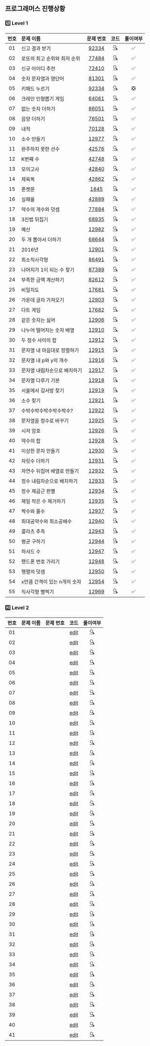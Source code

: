 ## 프로그래머스 진행상황
### 1️⃣ Level 1
| **번호** | **문제 이름** | **문제 번호** | **코드**  | **풀이여부**  |
|:--:|:------------------|:-------:|:-----:|:-----:|
| 01 | 신고 결과 받기         | [92334](https://programmers.co.kr/learn/courses/30/lessons/92334) | [🔍](./Level_1/92334.py)   | ✅   |
| 02 | 로또의 최고 순위와 최저 순위 | [77484](https://programmers.co.kr/learn/courses/30/lessons/77484) | [🔍](./Level_1/77484.py)   | ✅   |
| 03 | 신규 아이디 추천        | [72410](https://programmers.co.kr/learn/courses/30/lessons/72410) | [🔍](./Level_1/72410.py)   | ✅   |
| 04 | 숫자 문자열과 영단어      | [81301](https://programmers.co.kr/learn/courses/30/lessons/81301) |  [🔍](./Level_1/81301.py)  | ✅   |
| 05 | 키패드 누르기      |[92334](https://programmers.co.kr/learn/courses/30/lessons/92334)  | [🔍](./Level_1/92334.py)   | ❎   |
| 06 | 크레인 인형뽑기 게임      | [64061](https://programmers.co.kr/learn/courses/30/lessons/64061) |   [🔍](./Level_1/64061.py) | ✅   |
| 07 | 없는 숫자 더하기      | [86051](https://programmers.co.kr/learn/courses/30/lessons/86051) | [🔍](./Level_1/86051.py)  | ✅   |
| 08 | 음양 더하기      | [76501](https://programmers.co.kr/learn/courses/30/lessons/76501) | [🔍](./Level_1/76501.py)   | ✅   |
| 09 | 내적      | [70128](https://programmers.co.kr/learn/courses/30/lessons/70128) |  [🔍](./Level_1/70128.py)  | ✅   |
| 10 | 소수 만들기      | [12977](https://programmers.co.kr/learn/courses/30/lessons/12977) |[🔍](./Level_1/12977.py)    | ✅   |
| 11 | 완주하지 못한 선수      | [42576](https://programmers.co.kr/learn/courses/30/lessons/42576) |  [🔍](./Level_1/42576.py)  | ✅   |
| 12 | K번째 수      |[42748](https://programmers.co.kr/learn/courses/30/lessons/42748)  |  [🔍](./Level_1/42748.py)  | ✅   |
| 13 | 모의고사      | [42840](https://programmers.co.kr/learn/courses/30/lessons/42840) |  [🔍](./Level_1/42840.py)  | ✅   |
| 14 | 체육복      |  [42862](https://programmers.co.kr/learn/courses/30/lessons/42862)| [🔍](./Level_1/42862.py)   | ✅   |
| 15 | 폰켓몬      | [1845](https://programmers.co.kr/learn/courses/30/lessons/1845) | [🔍](./Level_1/1845.py)   | ✅   |
| 16 | 실패율      | [42889](https://programmers.co.kr/learn/courses/30/lessons/42889) |  [🔍](./Level_1/42889.py)  | ✅   |
| 17 | 약수의 개수와 덧셈      | [77884](https://programmers.co.kr/learn/courses/30/lessons/77884) | [🔍](./Level_1/77884.py)   | ✅   |
| 18 | 3진법 뒤집기      | [68935](https://programmers.co.kr/learn/courses/30/lessons/68935) | [🔍](./Level_1/68935.py)   | ✅   |
| 19 | 예산      | [12982](https://programmers.co.kr/learn/courses/30/lessons/12982) | [🔍](./Level_1/12982.py)   | ✅   |
| 20 | 두 개 뽑아서 더하기      | [68644](https://programmers.co.kr/learn/courses/30/lessons/68644) | [🔍](./Level_1/68644.py)   | ✅   |
| 21 | 2016년      | [12901](https://programmers.co.kr/learn/courses/30/lessons/12901) | [🔍](./Level_1/12901.py)   | ✅   |
| 22 | 최소직사각형      | [86491](https://programmers.co.kr/learn/courses/30/lessons/86491) | [🔍](./Level_1/86491.py)   | ✅   |
| 23 | 나머지가 1이 되는 수 찾기      | [87389](https://programmers.co.kr/learn/courses/30/lessons/87389) | [🔍](./Level_1/87389.py)   | ✅   |
| 24 | 부족한 금액 계산하기      | [82612](https://programmers.co.kr/learn/courses/30/lessons/82612) | [🔍](./Level_1/82612.py)   | ✅   |
| 25 | 비밀지도      | [17681](https://programmers.co.kr/learn/courses/30/lessons/17681) | [🔍](./Level_1/17681.py)   | ✅   |
| 26 | 가운데 글자 가져오기      | [12903](https://programmers.co.kr/learn/courses/30/lessons/12903) | [🔍](./Level_1/12903.py)   | ✅   |
| 27 | 다트 게임      | [17682](https://programmers.co.kr/learn/courses/30/lessons/17682) | [🔍](./Level_1/17682.py)   | ✅   |
| 28 | 같은 숫자는 싫어      | [12906](https://programmers.co.kr/learn/courses/30/lessons/12906) | [🔍](./Level_1/12906.py)   | ✅   |
| 29 | 나누어 떨어지는 숫자 배열      | [12910](https://programmers.co.kr/learn/courses/30/lessons/12910) | [🔍](./Level_1/12910.py)   | ✅   |
| 30 | 두 정수 사이의 합      | [12912](https://programmers.co.kr/learn/courses/30/lessons/12912) | [🔍](./Level_1/12912.py)   | ✅   |
| 31 | 문자열 내 마음대로 정렬하기      | [12915](https://programmers.co.kr/learn/courses/30/lessons/12915) | [🔍](./Level_1/12915.py)   | ✅   |
| 32 | 문자열 내 p와 y의 개수      | [12916](https://programmers.co.kr/learn/courses/30/lessons/12916) | [🔍](./Level_1/12916.py)   | ✅   |
| 33 | 문자열 내림차순으로 배치하기      | [12917](https://programmers.co.kr/learn/courses/30/lessons/12917) | [🔍](./Level_1/12917.py)   | ✅   |
| 34 | 문자열 다루기 기본      | [12918](https://programmers.co.kr/learn/courses/30/lessons/12918) | [🔍](./Level_1/12918.py)   | ✅   |
| 35 | 서울에서 김서방 찾기      | [12919](https://programmers.co.kr/learn/courses/30/lessons/12919) | [🔍](./Level_1/12919.py)   | ✅   |
| 36 | 소수 찾기      | [12921](https://programmers.co.kr/learn/courses/30/lessons/12921) | [🔍](./Level_1/12921.py)   | ✅   |
| 37 | 수박수박수박수박수박수?      | [12922](https://programmers.co.kr/learn/courses/30/lessons/12922) | [🔍](./Level_1/12922.py)   | ✅   |
| 38 | 문자열을 정수로 바꾸기      | [12925](https://programmers.co.kr/learn/courses/30/lessons/12925) | [🔍](./Level_1/12925.py)   | ✅   |
| 39 | 시저 암호      | [12926](https://programmers.co.kr/learn/courses/30/lessons/12926) | [🔍](./Level_1/12926.py)   | ✅   |
| 40 | 약수의 합      | [12928](https://programmers.co.kr/learn/courses/30/lessons/12928) | [🔍](./Level_1/12928.py)   | ✅   |
| 41 | 이상한 문자 만들기      | [12930](https://programmers.co.kr/learn/courses/30/lessons/12930) | [🔍](./Level_1/12930.py)   | ✅   |
| 42 | 자릿수 더하기      | [12931](https://programmers.co.kr/learn/courses/30/lessons/12931) | [🔍](./Level_1/12931.py)   | ✅   |
| 43 | 자연수 뒤집어 배열로 만들기      | [12932](https://programmers.co.kr/learn/courses/30/lessons/12932) | [🔍](./Level_1/12932.py)   | ✅   |
| 44 | 정수 내림차순으로 배치하기      | [12933](https://programmers.co.kr/learn/courses/30/lessons/12933) | [🔍](./Level_1/12933.py)   | ✅   |
| 45 | 정수 제곱근 판별      | [12934](https://programmers.co.kr/learn/courses/30/lessons/12934) | [🔍](./Level_1/12934.py)   | ✅   |
| 46 | 제일 작은 수 제거하기      | [12935](https://programmers.co.kr/learn/courses/30/lessons/12935) | [🔍](./Level_1/12935.py)   | ✅   |
| 47 | 짝수와 홀수      | [12937](https://programmers.co.kr/learn/courses/30/lessons/12937) | [🔍](./Level_1/12937.py)   | ✅   |
| 48 | 최대공약수와 최소공배수      | [12940](https://programmers.co.kr/learn/courses/30/lessons/12940) | [🔍](./Level_1/12940.py)   | ✅   |
| 49 | 콜라츠 추측      | [12943](https://programmers.co.kr/learn/courses/30/lessons/12943) | [🔍](./Level_1/12943.py)   | ✅   |
| 50 | 평균 구하기      | [12944](https://programmers.co.kr/learn/courses/30/lessons/12944) | [🔍](./Level_1/12944.py)   | ✅   |
| 51 | 하샤드 수      | [12947](https://programmers.co.kr/learn/courses/30/lessons/12947) | [🔍](./Level_1/12947.py)   | ✅   |
| 52 | 핸드폰 번호 가리기      | [12948](https://programmers.co.kr/learn/courses/30/lessons/12948) | [🔍](./Level_1/12948.py)   | ✅   |
| 53 | 행렬의 덧셈      | [12950](https://programmers.co.kr/learn/courses/30/lessons/12950) | [🔍](./Level_1/12950.py)   | ✅   |
| 54 | x만큼 간격이 있는 n개의 숫자      | [12954](https://programmers.co.kr/learn/courses/30/lessons/12954) | [🔍](./Level_1/12954.py)   | ✅   |
| 55 | 직사각형 별찍기      | [12969](https://programmers.co.kr/learn/courses/30/lessons/12969) | [🔍](./Level_1/12969.py)   | ✅   |

### 2️⃣ Level 2
| **번호** | **문제 이름** | **문제 번호** | **코드**  | **풀이여부**  |
|:--:|:------------------|:-------:|:-----:|:-----:|
| 01 | | | [edit](https://programmers.co.kr/learn/courses/30/lessons/edit) | [🔍](./Level_2/edit.py) | ✅ |
| 02 | | | [edit](https://programmers.co.kr/learn/courses/30/lessons/edit) | [🔍](./Level_2/edit.py) | ✅ |
| 03 | | | [edit](https://programmers.co.kr/learn/courses/30/lessons/edit) | [🔍](./Level_2/edit.py) | ✅ |
| 04 | | | [edit](https://programmers.co.kr/learn/courses/30/lessons/edit) | [🔍](./Level_2/edit.py) | ✅ |
| 05 | | | [edit](https://programmers.co.kr/learn/courses/30/lessons/edit) | [🔍](./Level_2/edit.py) | ✅ |
| 06 | | | [edit](https://programmers.co.kr/learn/courses/30/lessons/edit) | [🔍](./Level_2/edit.py) | ✅ |
| 07 | | | [edit](https://programmers.co.kr/learn/courses/30/lessons/edit) | [🔍](./Level_2/edit.py) | ✅ |
| 08 | | | [edit](https://programmers.co.kr/learn/courses/30/lessons/edit) | [🔍](./Level_2/edit.py) | ✅ |
| 09 | | | [edit](https://programmers.co.kr/learn/courses/30/lessons/edit) | [🔍](./Level_2/edit.py) | ✅ |
| 10 | | | [edit](https://programmers.co.kr/learn/courses/30/lessons/edit) | [🔍](./Level_2/edit.py) | ✅ |
| 11 | | | [edit](https://programmers.co.kr/learn/courses/30/lessons/edit) | [🔍](./Level_2/edit.py) | ✅ |
| 12 | | | [edit](https://programmers.co.kr/learn/courses/30/lessons/edit) | [🔍](./Level_2/edit.py) | ✅ |
| 13 | | | [edit](https://programmers.co.kr/learn/courses/30/lessons/edit) | [🔍](./Level_2/edit.py) | ✅ |
| 14 | | | [edit](https://programmers.co.kr/learn/courses/30/lessons/edit) | [🔍](./Level_2/edit.py) | ✅ |
| 15 | | | [edit](https://programmers.co.kr/learn/courses/30/lessons/edit) | [🔍](./Level_2/edit.py) | ✅ |
| 16 | | | [edit](https://programmers.co.kr/learn/courses/30/lessons/edit) | [🔍](./Level_2/edit.py) | ✅ |
| 17 | | | [edit](https://programmers.co.kr/learn/courses/30/lessons/edit) | [🔍](./Level_2/edit.py) | ✅ |
| 18 | | | [edit](https://programmers.co.kr/learn/courses/30/lessons/edit) | [🔍](./Level_2/edit.py) | ✅ |
| 19 | | | [edit](https://programmers.co.kr/learn/courses/30/lessons/edit) | [🔍](./Level_2/edit.py) | ✅ |
| 20 | | | [edit](https://programmers.co.kr/learn/courses/30/lessons/edit) | [🔍](./Level_2/edit.py) | ✅ |
| 21 | | | [edit](https://programmers.co.kr/learn/courses/30/lessons/edit) | [🔍](./Level_2/edit.py) | ✅ |
| 22 | | | [edit](https://programmers.co.kr/learn/courses/30/lessons/edit) | [🔍](./Level_2/edit.py) | ✅ |
| 23 | | | [edit](https://programmers.co.kr/learn/courses/30/lessons/edit) | [🔍](./Level_2/edit.py) | ✅ |
| 24 | | | [edit](https://programmers.co.kr/learn/courses/30/lessons/edit) | [🔍](./Level_2/edit.py) | ✅ |
| 25 | | | [edit](https://programmers.co.kr/learn/courses/30/lessons/edit) | [🔍](./Level_2/edit.py) | ✅ |
| 26 | | | [edit](https://programmers.co.kr/learn/courses/30/lessons/edit) | [🔍](./Level_2/edit.py) | ✅ |
| 27 | | | [edit](https://programmers.co.kr/learn/courses/30/lessons/edit) | [🔍](./Level_2/edit.py) | ✅ |
| 28 | | | [edit](https://programmers.co.kr/learn/courses/30/lessons/edit) | [🔍](./Level_2/edit.py) | ✅ |
| 29 | | | [edit](https://programmers.co.kr/learn/courses/30/lessons/edit) | [🔍](./Level_2/edit.py) | ✅ |
| 30 | | | [edit](https://programmers.co.kr/learn/courses/30/lessons/edit) | [🔍](./Level_2/edit.py) | ✅ |
| 31 | | | [edit](https://programmers.co.kr/learn/courses/30/lessons/edit) | [🔍](./Level_2/edit.py) | ✅ |
| 32 | | | [edit](https://programmers.co.kr/learn/courses/30/lessons/edit) | [🔍](./Level_2/edit.py) | ✅ |
| 33 | | | [edit](https://programmers.co.kr/learn/courses/30/lessons/edit) | [🔍](./Level_2/edit.py) | ✅ |
| 34 | | | [edit](https://programmers.co.kr/learn/courses/30/lessons/edit) | [🔍](./Level_2/edit.py) | ✅ |
| 35 | | | [edit](https://programmers.co.kr/learn/courses/30/lessons/edit) | [🔍](./Level_2/edit.py) | ✅ |
| 36 | | | [edit](https://programmers.co.kr/learn/courses/30/lessons/edit) | [🔍](./Level_2/edit.py) | ✅ |
| 37 | | | [edit](https://programmers.co.kr/learn/courses/30/lessons/edit) | [🔍](./Level_2/edit.py) | ✅ |
| 38 | | | [edit](https://programmers.co.kr/learn/courses/30/lessons/edit) | [🔍](./Level_2/edit.py) | ✅ |
| 39 | | | [edit](https://programmers.co.kr/learn/courses/30/lessons/edit) | [🔍](./Level_2/edit.py) | ✅ |
| 40 | | | [edit](https://programmers.co.kr/learn/courses/30/lessons/edit) | [🔍](./Level_2/edit.py) | ✅ |
| 41 | | | [edit](https://programmers.co.kr/learn/courses/30/lessons/edit) | [🔍](./Level_2/edit.py) | ✅ |
